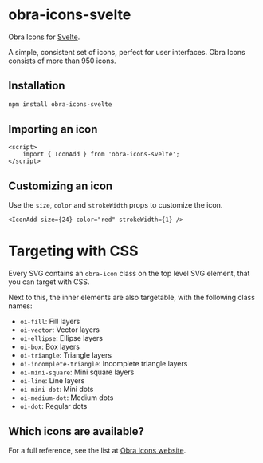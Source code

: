 # obra-icons-svelte

Obra Icons for <a href="https://svelte.dev/">Svelte</a>.

A simple, consistent set of icons, perfect for user interfaces. Obra Icons consists of more than 950 icons.

## Installation

```bash
npm install obra-icons-svelte
```

## Importing an icon

```svelte
<script>
	import { IconAdd } from 'obra-icons-svelte';
</script>
```

## Customizing an icon

Use the `size`, `color` and `strokeWidth` props to customize the icon.

```
<IconAdd size={24} color="red" strokeWidth={1} />
```

# Targeting with CSS

Every SVG contains an `obra-icon` class on the top level SVG element, that you can target with CSS.

Next to this, the inner elements are also targetable, with the following class names:

-   `oi-fill`: Fill layers
-   `oi-vector`: Vector layers
-   `oi-ellipse`: Ellipse layers
-   `oi-box`: Box layers
-   `oi-triangle`: Triangle layers
-   `oi-incomplete-triangle`: Incomplete triangle layers
-   `oi-mini-square`: Mini square layers
-   `oi-line`: Line layers
-   `oi-mini-dot`: Mini dots
-   `oi-medium-dot`: Medium dots
-   `oi-dot`: Regular dots

## Which icons are available?

For a full reference, see the list at [Obra Icons website](https://icons.obra.studio/icons).
